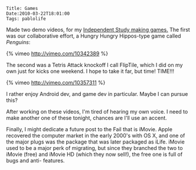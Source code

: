     Title: Games
    Date:2010-03-22T18:01:00
    Tags: pablolife

Made two demo videos, for my [Independent Study making games.][1]  The first was our 
collaborative effort, a Hungry Hungry Hippos-type game called _Penguins_:

{% vimeo http://vimeo.com/10342389 %}

The second was a Tetris Attack knockoff I call FlipTile, which I did on my own
just for kicks one weekend. I hope to take it far, but time! TIME!!!

{% vimeo http://vimeo.com/10357311 %}

I rather enjoy Android dev, and game dev in particular. Maybe I can pursue
this?

After working on these videos, I'm tired of hearing my own voice. I need to
make another one of these tonight, chances are I'll use an accent.

Finally, I might dedicate a future post to the Fail that is iMovie. Apple
recovered the computer market in the early 2000's with OS X, and one of the
major plugs was the package that was later packaged as iLife. iMovie used to
be a major perk of migrating, but since they branched the two to iMovie (free)
and iMovie HD (which they now sell!), the free one is full of bugs and anti-
features.


   [1]: http://brownandroidattack.blogspot.com
